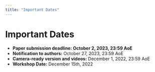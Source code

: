 ```yaml
---
title: "Important Dates"
---
```


# Important Dates

* **Paper submission deadline: October 2, 2023, 23:59 AoE**
* **Notification to authors:** October 27, 2023, 23:59 AoE
* **Camera-ready version and videos:** December 1, 2022, 23:59 AoE
* **Workshop Date:** December 15th, 2022

